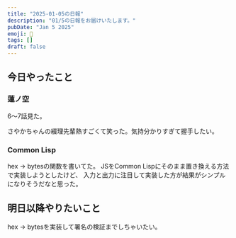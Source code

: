 ```yaml
---
title: "2025-01-05の日報"
description: "01/5の日報をお届けいたします。"
pubDate: "Jan 5 2025"
emoji: 🦊
tags: []
draft: false
---
```


## 今日やったこと

### 蓮ノ空

6〜7話見た。

さやかちゃんの綴理先輩熱すごくて笑った。気持分かりすぎて握手したい。

### Common Lisp

hex -> bytesの関数を書いてた。 JSをCommon
Lispにそのまま置き換える方法で実装しようとしたけど、
入力と出力に注目して実装した方が結果がシンプルになりそうだなと思った。

## 明日以降やりたいこと

hex -> bytesを実装して署名の検証までしちゃいたい。
